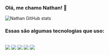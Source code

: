 ### Olá, me chamo Nathan! 👋

![Nathan GitHub stats](https://github-readme-stats.vercel.app/api?username=SegmentFaultKnight&show_icons=true&theme=merko)

### Essas são algumas tecnologias que uso:

<div style="display: inline_block"><br/>
    <img align=center src=https://img.shields.io/badge/Salesforce-00A1E0?style=for-the-badge&logo=Salesforce&logoColor=white/>
    <img align=center src=https://img.shields.io/badge/Java-ED8B00?style=for-the-badge&logo=openjdk&logoColor=white>
    <img align=center src=https://img.shields.io/badge/JavaScript-F7DF1E?style=for-the-badge&logo=javascript&logoColor=black>
    <img align=center src=https://img.shields.io/badge/HTML5-E34F26?style=for-the-badge&logo=html5&logoColor=white>
    <img align=center src=https://img.shields.io/badge/CSS3-1572B6?style=for-the-badge&logo=css3&logoColor=white>
</div>
